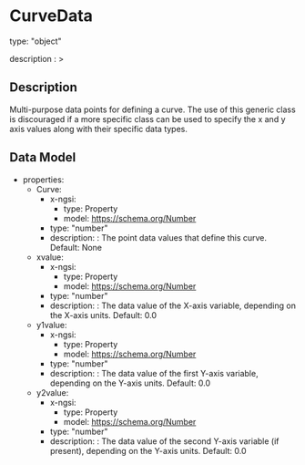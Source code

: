 # CurveData
type: "object"
description : >
## Description
Multi-purpose data points for defining a curve.  The use of this generic class is discouraged if a more specific class  can be used to specify the x and y axis values along with their specific data types.

## Data Model
  - properties:
    - Curve:
      - x-ngsi:
        - type: Property
        - model: https://schema.org/Number
      - type: "number"
      - description: : The point data values that define this curve. Default: None
    - xvalue:
      - x-ngsi:
        - type: Property
        - model: https://schema.org/Number
      - type: "number"
      - description: : The data value of the X-axis variable,  depending on the X-axis units. Default: 0.0
    - y1value:
      - x-ngsi:
        - type: Property
        - model: https://schema.org/Number
      - type: "number"
      - description: : The data value of the  first Y-axis variable, depending on the Y-axis units. Default: 0.0
    - y2value:
      - x-ngsi:
        - type: Property
        - model: https://schema.org/Number
      - type: "number"
      - description: : The data value of the second Y-axis variable (if present), depending on the Y-axis units. Default: 0.0
